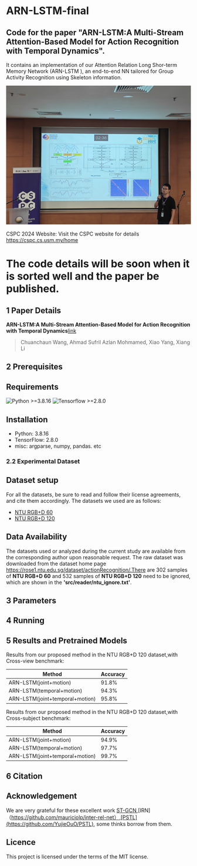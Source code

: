 # ARN-LSTM-final
## Code for the paper "ARN-LSTM:A Multi-Stream Attention-Based Model for Action Recognition with Temporal Dynamics".
It contains an implementation of our Attention Relation Long Shor-term Memory Network (ARN-LSTM ), an end-to-end NN tailored for Group Activity Recognition using Skeleton information. 


<div align="center">
    <img src="./images/cspc2024.jpg", width="900",height='600'>
</div>

CSPC 2024 Website: Visit the CSPC website for details https://cspc.cs.usm.my/home

# The code details will be soon when it is sorted well and the paper be published.

## 1 Paper Details
**ARN-LSTM:A Multi-Stream Attention-Based Model for Action Recognition with Temporal Dynamics**[link](xxxxx)
>Chuanchaun Wang, Ahmad Sufril Azlan Mohmamed, Xiao Yang, Xiang Li

## 2 Prerequisites
## Requirements

  ![Python >=3.8.16]()    ![Tensorflow >=2.8.0]()

## Installation

- Python: 3.8.16
- TensorFlow: 2.8.0
- misc: argparse, numpy, pandas. etc


### 2.2 Experimental Dataset
## Dataset setup
For all the datasets, be sure to read and follow their license agreements, and cite them accordingly. The datasets we used are as follows:
- [NTU RGB+D 60](https://arxiv.org/pdf/1604.02808.pdf)
- [NTU RGB+D 120](https://arxiv.org/pdf/1905.04757.pdf)


## Data Availability
The datasets used or analyzed during the current study are available from the corresponding author upon reasonable request. The raw dataset was downloaded from the dataset home page https://rose1.ntu.edu.sg/dataset/actionRecognition/.There are 302 samples of **NTU RGB+D 60** and 532 samples of **NTU RGB+D 120** need to be ignored, which are shown in the **'src/reader/ntu_ignore.txt'**.


## 3 Parameters


## 4 Running


## 5 Results and Pretrained Models
Results from our proposed method in the NTU RGB+D 120 dataset,with Cross-view benchmark:

Method | Accuracy
------------ | -------------
ARN-LSTM(joint+motion)					| 91.8%
ARN-LSTM(temporal+motion)			| 94.3%
ARN-LSTM(joint+temporal+motion)				| 95.8%

Results from our proposed method in the NTU RGB+D 120 dataset,with Cross-subject benchmark:

Method | Accuracy
------------ | -------------
ARN-LSTM(joint+motion)					| 94.9%
ARN-LSTM(temporal+motion)			| 97.7%
ARN-LSTM(joint+temporal+motion)				| 99.7%


## 6 Citation



## Acknowledgement
We are very grateful for these excellent work [ST-GCN](https://github.com/yysijie/st-gcn),[IRN]（https://github.com/mauriciolp/inter-rel-net）,[PSTL](https://github.com/YujieOuO/PSTL), some thinks borrow from them.

## Licence
This project is licensed under the terms of the MIT license.

